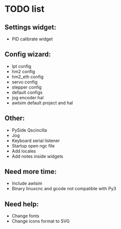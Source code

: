 # TODO list

## Settings widget:

* PID calibrate widget
    
## Config wizard:

* lpt config
* hm2 config
* hm2_eth config
* servo config
* stepper config
* default configs
* jog encoder hal
* awlsim default project and hal

## Other:

* PySide Qscincilla
* Jog
* Keyboard serial listener
* Startup open ngc file
* Add locales
* Add notes inside widgets    

## Need more time:

* Include awlsim
* Binary linuxcnc and gcode not compatible with Py3

## Need help:

* Change fonts
* Change icons format to SVG